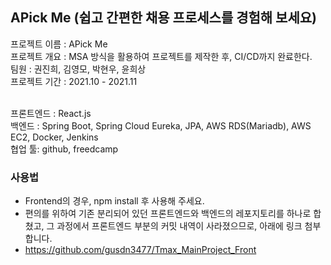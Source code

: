 ## APick Me (쉽고 간편한 채용 프로세스를 경험해 보세요)
프로젝트 이름 : APick Me  
프로젝트 개요 : MSA 방식을 활용하여 프로젝트를 제작한 후, CI/CD까지 완료한다.  
팀원 : 권진희, 김영모, 박현우, 윤희상   
프로젝트 기간 : 2021.10 - 2021.11  
<br/>

프론트엔드 : React.js  
백엔드 : Spring Boot, Spring Cloud Eureka, JPA, AWS RDS(Mariadb), AWS EC2, Docker, Jenkins     
협업 툴: github, freedcamp

### 사용법
- Frontend의 경우, npm install 후 사용해 주세요.
- 편의를 위하여 기존 분리되어 있던 프론트엔드와 백엔드의 레포지토리를 하나로 합쳤고, 그 과정에서 프론트엔드 부분의 커밋 내역이 사라졌으므로, 아래에 링크 첨부합니다.
- https://github.com/gusdn3477/Tmax_MainProject_Front
